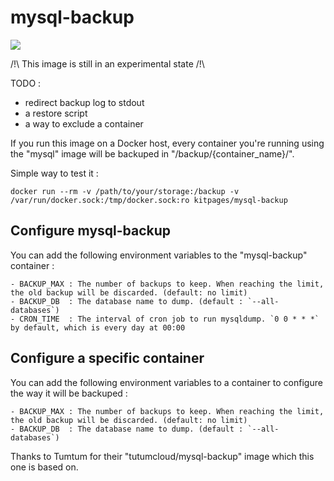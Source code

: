 mysql-backup
===

[![](https://badge.imagelayers.io/kitpages/mysql-backup:latest.svg)](https://imagelayers.io/?images=kitpages/mysql-backup:latest 'Get your own badge on imagelayers.io')

/!\ This image is still in an experimental state /!\

TODO :
- redirect backup log to stdout
- a restore script
- a way to exclude a container

If you run this image on a Docker host, every container you're running using the "mysql" image will be backuped in "/backup/{container_name}/".

Simple way to test it :

```
docker run --rm -v /path/to/your/storage:/backup -v /var/run/docker.sock:/tmp/docker.sock:ro kitpages/mysql-backup
```

Configure mysql-backup
---

You can add the following environment variables to the "mysql-backup" container :

```
- BACKUP_MAX : The number of backups to keep. When reaching the limit, the old backup will be discarded. (default: no limit)
- BACKUP_DB  : The database name to dump. (default : `--all-databases`)
- CRON_TIME  : The interval of cron job to run mysqldump. `0 0 * * *` by default, which is every day at 00:00
```

Configure a specific container
---

You can add the following environment variables to a container to configure the way it will be backuped :

```
- BACKUP_MAX : The number of backups to keep. When reaching the limit, the old backup will be discarded. (default: no limit)
- BACKUP_DB  : The database name to dump. (default : `--all-databases`)
```


Thanks to Tumtum for their "tutumcloud/mysql-backup" image which this one is based on.
